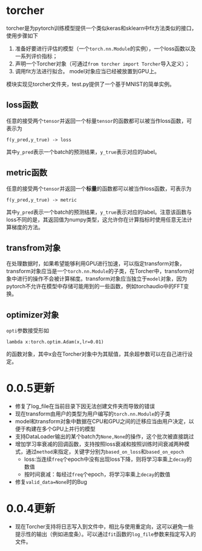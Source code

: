 # torcher

torcher是为pytorch训练模型提供一个类似keras和sklearn中fit方法类似的接口，使用步骤如下
1. 准备好要进行评估的模型（一个`torch.nn.Module`的实例），一个loss函数以及一系列评价指标；
1. 声明一个Torcher对象（可通过`from torcher import Torcher`导入定义）；
3. 调用fit方法进行拟合。
model对象应当已经被放置到GPU上。

模块实现见torcher文件夹，test.py提供了一个基于MNIST的简单实例。

## loss函数

任意的接受两个`tensor`并返回一个标量`tensor`的函数都可以被当作loss函数，可表示为
```
f(y_pred,y_true) -> loss
```
其中`y_pred`表示一个batch的预测结果，`y_true`表示对应的label。

## metric函数
任意的接受两个`tensor`并返回一个**标量**的函数都可以被当作loss函数，可表示为
```
f(y_pred,y_true) -> metric
```
其中`y_pred`表示一个batch的预测结果，`y_true`表示对应的label。注意该函数与loss不同的是，其返回值为numpy类型，这允许你在计算指标时使用任意无法计算梯度的方法。

## transfrom对象
在处理数据时，如果希望能够利用GPU进行加速，可以指定transform对象，transform对象应当是一个`torch.nn.Module`的子类，在Torcher中，transform对象中进行的操作不会被计算梯度。transform对象应当独立于`model`对象，因为pytorch不允许在模型中存储可能用到的一些函数，例如torchaudio中的FFT变换。

## optimizer对象
`opti`参数接受形如
```
lambda x:torch.optim.Adam(x,lr=0.01)
```
的函数对象，其中x会在Torcher对象中为其赋值，其余超参数可以在自己进行设定。

# 0.0.5更新
* 修复了log_file在当前目录下因无法创建文件夹而导致的错误
* 现在transform由用户的类型为用户编写的`torch.nn.Module`的子类
* model和transform对象中数据在CPU和GPU之间的迁移应当由用户决定，以便于构建在多个GPU上并行的模型
* 支持DataLoader输出的某个batch为`None,None`的操作，这个批次被直接跳过
* 增加学习率衰减的回调函数，支持按照loss衰减和按照训练时间衰减两种模式，通过`method`来指定，关键字分别为`based_on_loss`和`based_on_epoch`
    * loss:当连续`freq`个epoch中没有出现loss下降，则将学习率乘上`decay`的数值
    * 按时间衰减：每经过`freq`个epoch，将学习率乘上`decay`的数值
* 修复`valid_data=None`时的Bug

# 0.0.4更新
* 现在Torcher支持将日志写入到文件中，相比与使用重定向，这可以避免一些提示性的输出（例如进度条）。可以通过`fit`函数的`log_file`参数来指定写入的文件。
